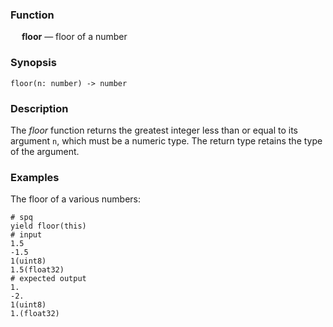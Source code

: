 ### Function

&emsp; **floor** &mdash; floor of a number

### Synopsis

```
floor(n: number) -> number
```

### Description

The _floor_ function returns the greatest integer less than or equal to its argument `n`,
which must be a numeric type.  The return type retains the type of the argument.

### Examples

The floor of a various numbers:
```mdtest-spq
# spq
yield floor(this)
# input
1.5
-1.5
1(uint8)
1.5(float32)
# expected output
1.
-2.
1(uint8)
1.(float32)
```
